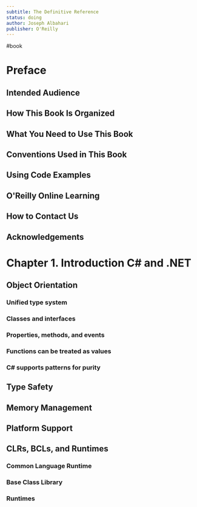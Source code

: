 ```yaml
---
subtitle: The Definitive Reference
status: doing
author: Joseph Albahari
publisher: O'Reilly
---
```

#book 
# Preface

## Intended Audience

## How This Book Is Organized

## What You Need to Use This Book

## Conventions Used in This Book

## Using Code Examples

## O'Reilly Online Learning

## How to Contact Us

## Acknowledgements

# Chapter 1. Introduction C# and .NET

## Object Orientation

### Unified type system

### Classes and interfaces

### Properties, methods, and events

### Functions can be treated as values

### C# supports patterns for purity

## Type Safety

## Memory Management

## Platform Support

## CLRs, BCLs, and Runtimes

### Common Language Runtime

### Base Class Library

### Runtimes

